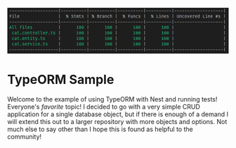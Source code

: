 <p align="center">
  <img src="./testCoverage.png"/>
</p>

# TypeORM Sample

Welcome to the example of using TypeORM with Nest and running tests! Everyone's _favorite_ topic! I decided to go with a very simple CRUD application for a single database object, but if there is enough of a demand I will extend this out to a larger repository with more objects and options. Not much else to say other than I hope this is found as helpful to the community!

